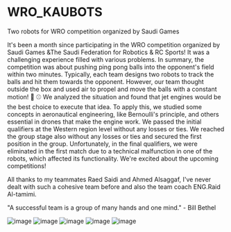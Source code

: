 # WRO_KAUBOTS
Two robots for WRO competition organized by Saudi Games

It's been a month since participating in the WRO competition organized by Saudi Games &The Saudi Federation for Robotics & RC Sports! It was a challenging experience filled with various problems. In summary, the competition was about pushing ping pong balls into the opponent's field within two minutes. Typically, each team designs two robots to track the balls and hit them towards the opponent. However, our team thought outside the box and used air to propel and move the balls with a constant motion! 💨 ⚾
We analyzed the situation and found that jet engines would be the best choice to execute that idea. To apply this, we studied some concepts in aeronautical engineering, like Bernoulli's principle, and others essential in drones that make the engine work.
We passed the initial qualifiers at the Western region level without any losses or ties. We reached the group stage also without any losses or ties and secured the first position in the group. Unfortunately, in the final qualifiers, we were eliminated in the first match due to a technical malfunction in one of the robots, which affected its functionality.
We're excited about the upcoming competitions!

All thanks to my teammates Raed Saidi and Ahmed Alsaggaf, I've never dealt with such a cohesive team before and also the team coach ENG.Raid Al-tamimi.

"A successful team is a group of many hands and one mind." - Bill Bethel



![image](https://github.com/alkaff79/WRO_KAUBOTS/assets/130121869/97600edf-e8e8-42d0-9e4f-b537e39f7389)
![image](https://github.com/alkaff79/WRO_KAUBOTS/assets/130121869/de605911-f8c2-4029-acb5-6f28f2c3bf5f)
![image](https://github.com/alkaff79/WRO_KAUBOTS/assets/130121869/2f6f391b-1546-4611-8ddb-6c6f64c391bd)
![image](https://github.com/alkaff79/WRO_KAUBOTS/assets/130121869/ef103b8d-50ca-4575-b590-45111847e0e9)
![image](https://github.com/alkaff79/WRO_KAUBOTS/assets/130121869/99033c15-b088-4428-94ea-6b17eb1061fd)






